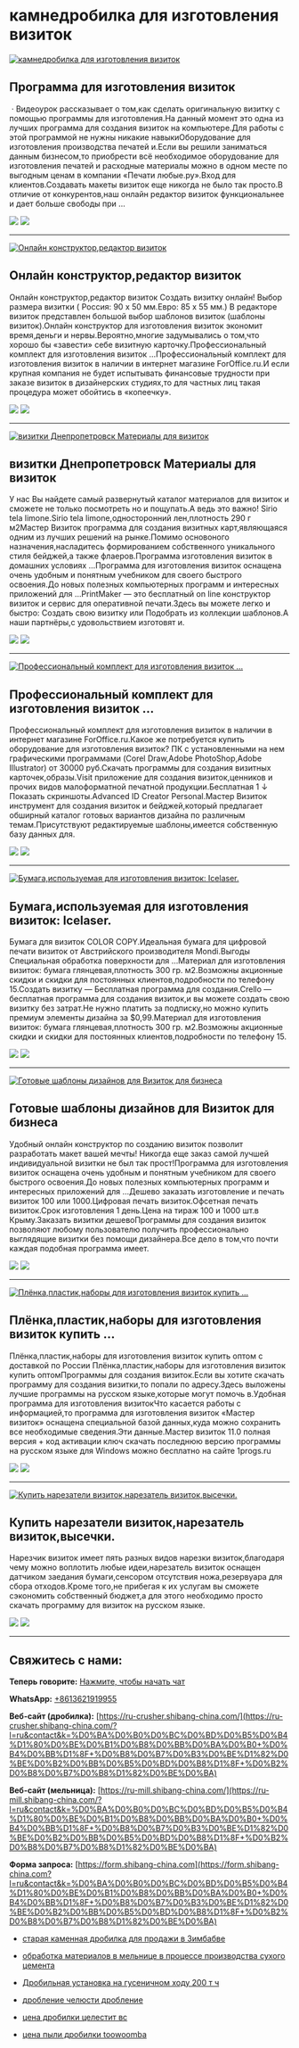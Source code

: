 # камнедробилка для изготовления визиток

<a href="https://swt.shibang-china.com/?l=ru&img&k=%D0%BA%D0%B0%D0%BC%D0%BD%D0%B5%D0%B4%D1%80%D0%BE%D0%B1%D0%B8%D0%BB%D0%BA%D0%B0+%D0%B4%D0%BB%D1%8F+%D0%B8%D0%B7%D0%B3%D0%BE%D1%82%D0%BE%D0%B2%D0%BB%D0%B5%D0%BD%D0%B8%D1%8F+%D0%B2%D0%B8%D0%B7%D0%B8%D1%82%D0%BE%D0%BA" target="_blank">![камнедробилка для изготовления визиток](http://static.shibang-china.com/all-800x300/676.jpg)</a>

## Программа для изготовления визиток
&nbsp;&#0183;&#32;Видеоурок рассказывает о том,как сделать оригинальную визитку с помощью программы для изготовления.На данный момент это одна из лучших программа для создания визиток на компьютере.Для работы с этой программой не нужны никакие навыкиОборудование для изготовления производства печатей и.Если вы решили заниматься данным бизнесом,то приобрести всё необходимое оборудование для изготовления печатей и расходные материалы можно в одном месте по выгодным ценам в компании &#171;Печати любые.ру&#187;.Вход для клиентов.Создавать макеты визиток еще никогда не было так просто.В отличие от конкурентов,наш онлайн редактор визиток функциональнее и дает больше свободы при …


<a href="https://whatsapp.shibangsoft.com/WhatsApp.php" target="_blank" title="WhatsApp">![](http://static.shibang-china.com/icon/whatsapp.png)</a> <a href="https://swt.shibang-china.com/?l=ru&icon&k=%D0%BA%D0%B0%D0%BC%D0%BD%D0%B5%D0%B4%D1%80%D0%BE%D0%B1%D0%B8%D0%BB%D0%BA%D0%B0+%D0%B4%D0%BB%D1%8F+%D0%B8%D0%B7%D0%B3%D0%BE%D1%82%D0%BE%D0%B2%D0%BB%D0%B5%D0%BD%D0%B8%D1%8F+%D0%B2%D0%B8%D0%B7%D0%B8%D1%82%D0%BE%D0%BA" target="_blank">![](http://static.shibang-china.com/icon/chat-ru.png)</a>

---

<a href="https://swt.shibang-china.com/?l=ru&img&k=%D0%BA%D0%B0%D0%BC%D0%BD%D0%B5%D0%B4%D1%80%D0%BE%D0%B1%D0%B8%D0%BB%D0%BA%D0%B0+%D0%B4%D0%BB%D1%8F+%D0%B8%D0%B7%D0%B3%D0%BE%D1%82%D0%BE%D0%B2%D0%BB%D0%B5%D0%BD%D0%B8%D1%8F+%D0%B2%D0%B8%D0%B7%D0%B8%D1%82%D0%BE%D0%BA" target="_blank">![Онлайн конструктор,редактор визиток](http://static.shibang-china.com/all-800x300/1306.jpg)</a>

## Онлайн конструктор,редактор визиток
Онлайн конструктор,редактор визиток Создать визитку онлайн! Выбор размера визитки ( Россия: 90 х 50 мм.Евро: 85 х 55 мм.) В редакторе визиток представлен большой выбор шаблонов визиток (шаблоны визиток).Онлайн конструктор для изготовления визиток экономит время,деньги и нервы.Вероятно,многие задумывались о том,что хорошо бы &#171;завести&#187; себе визитную карточку.Профессиональный комплект для изготовления визиток …Профессиональный комплект для изготовления визиток в наличии в интернет магазине ForOffice.ru.И если крупная компания не будет испытывать финансовые трудности при заказе визиток в дизайнерских студиях,то для частных лиц такая процедура может обойтись в &#171;копеечку&#187;.


<a href="https://whatsapp.shibangsoft.com/WhatsApp.php" target="_blank" title="WhatsApp">![](http://static.shibang-china.com/icon/whatsapp.png)</a> <a href="https://swt.shibang-china.com/?l=ru&icon&k=%D0%BA%D0%B0%D0%BC%D0%BD%D0%B5%D0%B4%D1%80%D0%BE%D0%B1%D0%B8%D0%BB%D0%BA%D0%B0+%D0%B4%D0%BB%D1%8F+%D0%B8%D0%B7%D0%B3%D0%BE%D1%82%D0%BE%D0%B2%D0%BB%D0%B5%D0%BD%D0%B8%D1%8F+%D0%B2%D0%B8%D0%B7%D0%B8%D1%82%D0%BE%D0%BA" target="_blank">![](http://static.shibang-china.com/icon/chat-ru.png)</a>

---

<a href="https://swt.shibang-china.com/?l=ru&img&k=%D0%BA%D0%B0%D0%BC%D0%BD%D0%B5%D0%B4%D1%80%D0%BE%D0%B1%D0%B8%D0%BB%D0%BA%D0%B0+%D0%B4%D0%BB%D1%8F+%D0%B8%D0%B7%D0%B3%D0%BE%D1%82%D0%BE%D0%B2%D0%BB%D0%B5%D0%BD%D0%B8%D1%8F+%D0%B2%D0%B8%D0%B7%D0%B8%D1%82%D0%BE%D0%BA" target="_blank">![визитки Днепропетровск Материалы для визиток](http://static.shibang-china.com/all-800x300/1513.jpg)</a>

## визитки Днепропетровск Материалы для визиток
У нас Вы найдете самый развернутый каталог материалов для визиток и сможете не только посмотреть но и пощупать.А ведь это важно! Sirio tela limone.Sirio tela limone,односторонний лен,плотность 290 г м2Мастер Визиток программа для создания визитных карт,являющаяся одним из лучших решений на рынке.Помимо основоного назначения,насладитесь формированием собственного уникального стиля бейджей,а также флаеров.Программа изготовления визиток в домашних условиях …Программа для изготовления визиток оснащена очень удобным и понятным учебником для своего быстрого освоения.До новых полезных компьютерных программ и интересных приложений для …PrintMaker — это бесплатный on line конструктор визиток и сервис для оперативной печати.Здесь вы можете легко и быстро: Создать свою визитку или Подобрать из коллекции шаблонов.А наши партнёры,с удовольствием изготовят и.


<a href="https://whatsapp.shibangsoft.com/WhatsApp.php" target="_blank" title="WhatsApp">![](http://static.shibang-china.com/icon/whatsapp.png)</a> <a href="https://swt.shibang-china.com/?l=ru&icon&k=%D0%BA%D0%B0%D0%BC%D0%BD%D0%B5%D0%B4%D1%80%D0%BE%D0%B1%D0%B8%D0%BB%D0%BA%D0%B0+%D0%B4%D0%BB%D1%8F+%D0%B8%D0%B7%D0%B3%D0%BE%D1%82%D0%BE%D0%B2%D0%BB%D0%B5%D0%BD%D0%B8%D1%8F+%D0%B2%D0%B8%D0%B7%D0%B8%D1%82%D0%BE%D0%BA" target="_blank">![](http://static.shibang-china.com/icon/chat-ru.png)</a>

---

<a href="https://swt.shibang-china.com/?l=ru&img&k=%D0%BA%D0%B0%D0%BC%D0%BD%D0%B5%D0%B4%D1%80%D0%BE%D0%B1%D0%B8%D0%BB%D0%BA%D0%B0+%D0%B4%D0%BB%D1%8F+%D0%B8%D0%B7%D0%B3%D0%BE%D1%82%D0%BE%D0%B2%D0%BB%D0%B5%D0%BD%D0%B8%D1%8F+%D0%B2%D0%B8%D0%B7%D0%B8%D1%82%D0%BE%D0%BA" target="_blank">![Профессиональный комплект для изготовления визиток …](http://static.shibang-china.com/all-800x300/1435.jpg)</a>

## Профессиональный комплект для изготовления визиток …
Профессиональный комплект для изготовления визиток в наличии в интернет магазине ForOffice.ru.Какое же потребуется купить оборудование для изготовления визиток? ПК с установленными на нем графическими программами (Corel Draw,Adobe PhotoShop,Adobe Illustrator) от 30000 руб.Скачать программы для создания визитных карточек,образы.Visit приложение для создания визиток,ценников и прочих видов малоформатной печатной продукции.Бесплатная 1 ↓ Показать скриншоты.Advanced ID Creator Personal.Мастер Визиток инструмент для создания визиток и бейджей,который предлагает обширный каталог готовых вариантов дизайна по различным темам.Присутствуют редактируемые шаблоны,имеется собственную базу данных для.


<a href="https://whatsapp.shibangsoft.com/WhatsApp.php" target="_blank" title="WhatsApp">![](http://static.shibang-china.com/icon/whatsapp.png)</a> <a href="https://swt.shibang-china.com/?l=ru&icon&k=%D0%BA%D0%B0%D0%BC%D0%BD%D0%B5%D0%B4%D1%80%D0%BE%D0%B1%D0%B8%D0%BB%D0%BA%D0%B0+%D0%B4%D0%BB%D1%8F+%D0%B8%D0%B7%D0%B3%D0%BE%D1%82%D0%BE%D0%B2%D0%BB%D0%B5%D0%BD%D0%B8%D1%8F+%D0%B2%D0%B8%D0%B7%D0%B8%D1%82%D0%BE%D0%BA" target="_blank">![](http://static.shibang-china.com/icon/chat-ru.png)</a>

---

<a href="https://swt.shibang-china.com/?l=ru&img&k=%D0%BA%D0%B0%D0%BC%D0%BD%D0%B5%D0%B4%D1%80%D0%BE%D0%B1%D0%B8%D0%BB%D0%BA%D0%B0+%D0%B4%D0%BB%D1%8F+%D0%B8%D0%B7%D0%B3%D0%BE%D1%82%D0%BE%D0%B2%D0%BB%D0%B5%D0%BD%D0%B8%D1%8F+%D0%B2%D0%B8%D0%B7%D0%B8%D1%82%D0%BE%D0%BA" target="_blank">![Бумага,используемая для изготовления визиток: Icelaser.](http://static.shibang-china.com/all-800x300/1364.jpg)</a>

## Бумага,используемая для изготовления визиток: Icelaser.
Бумага для визиток COLOR COPY.Идеальная бумага для цифровой печати визиток от Австрийского производителя Mondi.Выгоды Специальная обработка поверхности для …Материал для изготовления визиток: бумага глянцевая,плотность 300 гр. м2.Возможны акционные скидки и скидки для постоянных клиентов,подробности по телефону 15.Создать визитку — Бесплатная программа для создания.Crello — бесплатная программа для создания визиток,и вы можете создать свою визитку без затрат.Не нужно платить за подписку,но можно купить премиум элементы дизайна за $0,99.Материал для изготовления визиток: бумага глянцевая,плотность 300 гр. м2.Возможны акционные скидки и скидки для постоянных клиентов,подробности по телефону 15.


<a href="https://whatsapp.shibangsoft.com/WhatsApp.php" target="_blank" title="WhatsApp">![](http://static.shibang-china.com/icon/whatsapp.png)</a> <a href="https://swt.shibang-china.com/?l=ru&icon&k=%D0%BA%D0%B0%D0%BC%D0%BD%D0%B5%D0%B4%D1%80%D0%BE%D0%B1%D0%B8%D0%BB%D0%BA%D0%B0+%D0%B4%D0%BB%D1%8F+%D0%B8%D0%B7%D0%B3%D0%BE%D1%82%D0%BE%D0%B2%D0%BB%D0%B5%D0%BD%D0%B8%D1%8F+%D0%B2%D0%B8%D0%B7%D0%B8%D1%82%D0%BE%D0%BA" target="_blank">![](http://static.shibang-china.com/icon/chat-ru.png)</a>

---

<a href="https://swt.shibang-china.com/?l=ru&img&k=%D0%BA%D0%B0%D0%BC%D0%BD%D0%B5%D0%B4%D1%80%D0%BE%D0%B1%D0%B8%D0%BB%D0%BA%D0%B0+%D0%B4%D0%BB%D1%8F+%D0%B8%D0%B7%D0%B3%D0%BE%D1%82%D0%BE%D0%B2%D0%BB%D0%B5%D0%BD%D0%B8%D1%8F+%D0%B2%D0%B8%D0%B7%D0%B8%D1%82%D0%BE%D0%BA" target="_blank">![Готовые шаблоны дизайнов для Визиток для бизнеса](http://static.shibang-china.com/all-800x300/694.jpg)</a>

## Готовые шаблоны дизайнов для Визиток для бизнеса
Удобный онлайн конструктор по созданию визиток позволит разработать макет вашей мечты! Никогда еще заказ самой лучшей индивидуальной визитки не был так прост!Программа для изготовления визиток оснащена очень удобным и понятным учебником для своего быстрого освоения.До новых полезных компьютерных программ и интересных приложений для …Дешево заказать изготовление и печать визиток 100 или 1000.Цифровая печать визиток.Офсетная печать визиток.Срок изготовления 1 день.Цена на тираж 100 и 1000 шт.в Крыму.Заказать визитки дешевоПрограммы для создания визиток позволяют любому пользователю получить профессионально выглядящие визитки без помощи дизайнера.Все дело в том,что почти каждая подобная программа имеет.


<a href="https://whatsapp.shibangsoft.com/WhatsApp.php" target="_blank" title="WhatsApp">![](http://static.shibang-china.com/icon/whatsapp.png)</a> <a href="https://swt.shibang-china.com/?l=ru&icon&k=%D0%BA%D0%B0%D0%BC%D0%BD%D0%B5%D0%B4%D1%80%D0%BE%D0%B1%D0%B8%D0%BB%D0%BA%D0%B0+%D0%B4%D0%BB%D1%8F+%D0%B8%D0%B7%D0%B3%D0%BE%D1%82%D0%BE%D0%B2%D0%BB%D0%B5%D0%BD%D0%B8%D1%8F+%D0%B2%D0%B8%D0%B7%D0%B8%D1%82%D0%BE%D0%BA" target="_blank">![](http://static.shibang-china.com/icon/chat-ru.png)</a>

---

<a href="https://swt.shibang-china.com/?l=ru&img&k=%D0%BA%D0%B0%D0%BC%D0%BD%D0%B5%D0%B4%D1%80%D0%BE%D0%B1%D0%B8%D0%BB%D0%BA%D0%B0+%D0%B4%D0%BB%D1%8F+%D0%B8%D0%B7%D0%B3%D0%BE%D1%82%D0%BE%D0%B2%D0%BB%D0%B5%D0%BD%D0%B8%D1%8F+%D0%B2%D0%B8%D0%B7%D0%B8%D1%82%D0%BE%D0%BA" target="_blank">![Плёнка,пластик,наборы для изготовления визиток купить …](http://static.shibang-china.com/all-800x300/575.jpg)</a>

## Плёнка,пластик,наборы для изготовления визиток купить …
Плёнка,пластик,наборы для изготовления визиток купить оптом с доставкой по России Плёнка,пластик,наборы для изготовления визиток купить оптомПрограммы для создания визиток.Если вы хотите скачать программу для создания визитки,то попали по адресу.Здесь выложены лучшие программы на русском языке,которые могут помочь в.Удобная программа для изготовления визитокЧто касается работы с информацией,то программа для изготовления визиток &#171;Мастер визиток&#187; оснащена специальной базой данных,куда можно сохранить все необходимые сведения.Эти данные.Мастер визиток 11.0 полная версия + код активации ключ скачать последнюю версию программы на русском языке для Windows можно бесплатно на сайте 1progs.ru


<a href="https://whatsapp.shibangsoft.com/WhatsApp.php" target="_blank" title="WhatsApp">![](http://static.shibang-china.com/icon/whatsapp.png)</a> <a href="https://swt.shibang-china.com/?l=ru&icon&k=%D0%BA%D0%B0%D0%BC%D0%BD%D0%B5%D0%B4%D1%80%D0%BE%D0%B1%D0%B8%D0%BB%D0%BA%D0%B0+%D0%B4%D0%BB%D1%8F+%D0%B8%D0%B7%D0%B3%D0%BE%D1%82%D0%BE%D0%B2%D0%BB%D0%B5%D0%BD%D0%B8%D1%8F+%D0%B2%D0%B8%D0%B7%D0%B8%D1%82%D0%BE%D0%BA" target="_blank">![](http://static.shibang-china.com/icon/chat-ru.png)</a>

---

<a href="https://swt.shibang-china.com/?l=ru&img&k=%D0%BA%D0%B0%D0%BC%D0%BD%D0%B5%D0%B4%D1%80%D0%BE%D0%B1%D0%B8%D0%BB%D0%BA%D0%B0+%D0%B4%D0%BB%D1%8F+%D0%B8%D0%B7%D0%B3%D0%BE%D1%82%D0%BE%D0%B2%D0%BB%D0%B5%D0%BD%D0%B8%D1%8F+%D0%B2%D0%B8%D0%B7%D0%B8%D1%82%D0%BE%D0%BA" target="_blank">![Купить нарезатели визиток,нарезатель визиток,высечки.](http://static.shibang-china.com/all-800x300/1378.jpg)</a>

## Купить нарезатели визиток,нарезатель визиток,высечки.
Нарезчик визиток имеет пять разных видов нарезки визиток,благодаря чему можно воплотить любые идеи,нарезатель визиток оснащен датчиком заедания бумаги,сенсором отсутствия ножа,резервуара для сбора отходов.Кроме того,не прибегая к их услугам вы сможете сэкономить собственный бюджет,а для этого необходимо просто скачать программу для визиток на русском языке.

<a href="https://whatsapp.shibangsoft.com/WhatsApp.php" target="_blank" title="WhatsApp">![](http://static.shibang-china.com/icon/whatsapp.png)</a> <a href="https://swt.shibang-china.com/?l=ru&icon&k=%D0%BA%D0%B0%D0%BC%D0%BD%D0%B5%D0%B4%D1%80%D0%BE%D0%B1%D0%B8%D0%BB%D0%BA%D0%B0+%D0%B4%D0%BB%D1%8F+%D0%B8%D0%B7%D0%B3%D0%BE%D1%82%D0%BE%D0%B2%D0%BB%D0%B5%D0%BD%D0%B8%D1%8F+%D0%B2%D0%B8%D0%B7%D0%B8%D1%82%D0%BE%D0%BA" target="_blank">![](http://static.shibang-china.com/icon/chat-ru.png)</a>

---
## Свяжитесь с нами:

**Теперь говорите:** [Нажмите, чтобы начать чат](https://swt.shibang-china.com?l=ru&contact&k=%D0%BA%D0%B0%D0%BC%D0%BD%D0%B5%D0%B4%D1%80%D0%BE%D0%B1%D0%B8%D0%BB%D0%BA%D0%B0+%D0%B4%D0%BB%D1%8F+%D0%B8%D0%B7%D0%B3%D0%BE%D1%82%D0%BE%D0%B2%D0%BB%D0%B5%D0%BD%D0%B8%D1%8F+%D0%B2%D0%B8%D0%B7%D0%B8%D1%82%D0%BE%D0%BA)

**WhatsApp:**  [+8613621919955](https://whatsapp.shibangsoft.com/WhatsApp.php)

**Веб-сайт (дробилка):** [https://ru-crusher.shibang-china.com/](https://ru-crusher.shibang-china.com/?l=ru&contact&k=%D0%BA%D0%B0%D0%BC%D0%BD%D0%B5%D0%B4%D1%80%D0%BE%D0%B1%D0%B8%D0%BB%D0%BA%D0%B0+%D0%B4%D0%BB%D1%8F+%D0%B8%D0%B7%D0%B3%D0%BE%D1%82%D0%BE%D0%B2%D0%BB%D0%B5%D0%BD%D0%B8%D1%8F+%D0%B2%D0%B8%D0%B7%D0%B8%D1%82%D0%BE%D0%BA)

**Веб-сайт (мельница):** [https://ru-mill.shibang-china.com/](https://ru-mill.shibang-china.com/?l=ru&contact&k=%D0%BA%D0%B0%D0%BC%D0%BD%D0%B5%D0%B4%D1%80%D0%BE%D0%B1%D0%B8%D0%BB%D0%BA%D0%B0+%D0%B4%D0%BB%D1%8F+%D0%B8%D0%B7%D0%B3%D0%BE%D1%82%D0%BE%D0%B2%D0%BB%D0%B5%D0%BD%D0%B8%D1%8F+%D0%B2%D0%B8%D0%B7%D0%B8%D1%82%D0%BE%D0%BA)

**Форма запроса:** [https://form.shibang-china.com](https://form.shibang-china.com?l=ru&contact&k=%D0%BA%D0%B0%D0%BC%D0%BD%D0%B5%D0%B4%D1%80%D0%BE%D0%B1%D0%B8%D0%BB%D0%BA%D0%B0+%D0%B4%D0%BB%D1%8F+%D0%B8%D0%B7%D0%B3%D0%BE%D1%82%D0%BE%D0%B2%D0%BB%D0%B5%D0%BD%D0%B8%D1%8F+%D0%B2%D0%B8%D0%B7%D0%B8%D1%82%D0%BE%D0%BA)

* [старая каменная дробилка для продажи в Зимбабве](../122/%D1%81%D1%82%D0%B0%D1%80%D0%B0%D1%8F%20%D0%BA%D0%B0%D0%BC%D0%B5%D0%BD%D0%BD%D0%B0%D1%8F%20%D0%B4%D1%80%D0%BE%D0%B1%D0%B8%D0%BB%D0%BA%D0%B0%20%D0%B4%D0%BB%D1%8F%20%D0%BF%D1%80%D0%BE%D0%B4%D0%B0%D0%B6%D0%B8%20%D0%B2%20%D0%97%D0%B8%D0%BC%D0%B1%D0%B0%D0%B1%D0%B2%D0%B5.md)

* [обработка материалов в мельнице в процессе производства сухого цемента](../125/%D0%BE%D0%B1%D1%80%D0%B0%D0%B1%D0%BE%D1%82%D0%BA%D0%B0%20%D0%BC%D0%B0%D1%82%D0%B5%D1%80%D0%B8%D0%B0%D0%BB%D0%BE%D0%B2%20%D0%B2%20%D0%BC%D0%B5%D0%BB%D1%8C%D0%BD%D0%B8%D1%86%D0%B5%20%D0%B2%20%D0%BF%D1%80%D0%BE%D1%86%D0%B5%D1%81%D1%81%D0%B5%20%D0%BF%D1%80%D0%BE%D0%B8%D0%B7%D0%B2%D0%BE%D0%B4%D1%81%D1%82%D0%B2%D0%B0%20%D1%81%D1%83%D1%85%D0%BE%D0%B3%D0%BE%20%D1%86%D0%B5%D0%BC%D0%B5%D0%BD%D1%82%D0%B0.md)

* [Дробильная установка на гусеничном ходу 200 т  ч](../125/%D0%94%D1%80%D0%BE%D0%B1%D0%B8%D0%BB%D1%8C%D0%BD%D0%B0%D1%8F%20%D1%83%D1%81%D1%82%D0%B0%D0%BD%D0%BE%D0%B2%D0%BA%D0%B0%20%D0%BD%D0%B0%20%D0%B3%D1%83%D1%81%D0%B5%D0%BD%D0%B8%D1%87%D0%BD%D0%BE%D0%BC%20%D1%85%D0%BE%D0%B4%D1%83%20200%20%D1%82%20%20%D1%87.md)

* [дробление челюсти дробление](../123/%D0%B4%D1%80%D0%BE%D0%B1%D0%BB%D0%B5%D0%BD%D0%B8%D0%B5%20%D1%87%D0%B5%D0%BB%D1%8E%D1%81%D1%82%D0%B8%20%D0%B4%D1%80%D0%BE%D0%B1%D0%BB%D0%B5%D0%BD%D0%B8%D0%B5.md)

* [цена дробилки целестит вс](../125/%D1%86%D0%B5%D0%BD%D0%B0%20%D0%B4%D1%80%D0%BE%D0%B1%D0%B8%D0%BB%D0%BA%D0%B8%20%D1%86%D0%B5%D0%BB%D0%B5%D1%81%D1%82%D0%B8%D1%82%20%D0%B2%D1%81.md)

* [цена пыли дробилки toowoomba](../122/%D1%86%D0%B5%D0%BD%D0%B0%20%D0%BF%D1%8B%D0%BB%D0%B8%20%D0%B4%D1%80%D0%BE%D0%B1%D0%B8%D0%BB%D0%BA%D0%B8%20toowoomba.md)